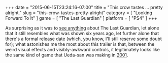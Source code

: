 +++
date = "2015-06-15T23:24:16-07:00"
title = "This crow tastes ... pretty alright."
slug = "this-crow-tastes-pretty-alright"
category = [ "Looking Forward To It" ]
game = [ "The Last Guardian" ]
platform = [ "PS4" ]
+++

As surprising as it was to <a href="http://www.vg247.com/2015/06/16/the-last-guardian-launching-in-2016/">see anything</a> about The Last Guardian, let alone that it still resembles what was shown six years ago, let further alone that there's a formal release date (which, you know, I'll still reserve some doubt for); what astonishes me the most about this trailer is that, between the weird visual effects and visibly-awkward controls, it legitimately looks like the same kind of game that Ueda-san was making in [2001](game:Ico).